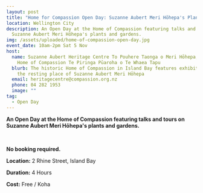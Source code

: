 ```yaml
---
layout: post
title: "Home for Compassion Open Day: Suzanne Aubert Meri Hōhepa's Plants and Gardens"
location: Wellington City
description: An Open Day at the Home of Compassion featuring talks and tours on
  Suzanne Aubert Meri Hōhepa's plants and gardens.
img: /assets/uploaded/home-of-compassion-open-day.jpg
event_date: 10am-2pm Sat 5 Nov
host:
  name: Suzanne Aubert Heritage Centre To Pouhere Taonga o Meri Hōhepa, Our Lady's
    Home of Compassion Te Piringa Pūaroha o Te Whaea Tapu
  blurb: The historic Home of Compassion in Island Bay features exhibitions and
    the resting place of Suzanne Aubert Meri Hōhepa
  email: heritagecentre@compassion.org.nz
  phone: 04 282 1953
  image: ""
tag:
  - Open Day
---
```

**An Open Day at the Home of Compassion featuring talks and tours on Suzanne Aubert Meri Hōhepa's plants and gardens.**

<br>

**No booking required.** 

**Location:** 2 Rhine Street, Island Bay

**Duration:** 4 Hours

**Cost:** Free / Koha